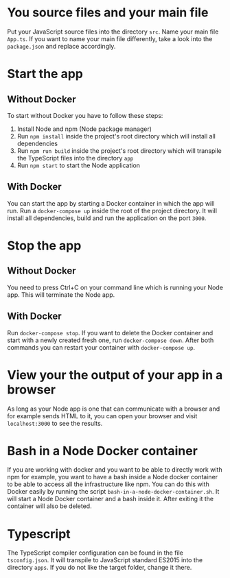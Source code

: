 # You source files and your main file

Put your JavaScript source files into the directory `src`. Name your main file `App.ts`. If you want to name your main file differently, take a look into the `package.json` and replace accordingly.

# Start the app

## Without Docker

To start without Docker you have to follow these steps:

1. Install Node and npm (Node package manager)
2. Run `npm install` inside the project's root directory which will install all dependencies
3. Run `npm run build` inside the project's root directory which will transpile the TypeScript files into the directory `app`
4. Run `npm start` to start the Node application

## With Docker

You can start the app by starting a Docker container in which the app will run. Run a `docker-compose up` inside the root of the project directory. It will install all dependencies, build and run the application on the port `3000`.

# Stop the app

## Without Docker

You need to press Ctrl+C on your command line which is running your Node app. This will terminate the Node app.

## With Docker

Run `docker-compose stop`. If you want to delete the Docker container and start with a newly created fresh one, run `docker-compose down`. After both commands you can restart your container with `docker-compose up`.

# View your the output of your app in a browser

As long as your Node app is one that can communicate with a browser and for example sends HTML to it, you can open your browser and visit `localhost:3000` to see the results.

# Bash in a Node Docker container

If you are working with docker and you want to be able to directly work with npm for example, you want to have a bash inside a Node docker container to be able to access all the infrastructure like npm. You can do this with Docker easily by running the script `bash-in-a-node-docker-container.sh`. It will start a Node Docker container and a bash inside it. After exiting it the container will also be deleted.

# Typescript

The TypeScript compiler configuration can be found in the file `tsconfig.json`. It will transpile to JavaScript standard ES2015 into the directory `apps`. If you do not like the target folder, change it there.